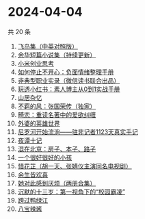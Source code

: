 # 2024-04-04

共 20 条

<!-- BEGIN WEREAD -->
<!-- 最后更新时间 2024-04-04 04:01:03 +0800 -->
1. [飞鸟集（中英对照版）](https://weread.qq.com/web/bookDetail/d8832880813ab8b0eg012786)
1. [余华短篇小说集（持续更新）](https://weread.qq.com/web/bookDetail/59132390813ab8a77g019daa)
1. [小米创业思考](https://weread.qq.com/web/bookDetail/43832a10813ab703dg011c78)
1. [如何停止不开心：负面情绪整理手册](https://weread.qq.com/web/bookDetail/d3e326d0813ab8b0cg017513)
1. [非典型职业实录（微信读书联合出品）](https://weread.qq.com/web/bookDetail/16732b90813ab8a30g013885)
1. [玩透小红书：素人博主从0到1实战手册](https://weread.qq.com/web/bookDetail/c0a32800813ab8988g0198f7)
1. [山居杂忆](https://weread.qq.com/web/bookDetail/90432270813ab8a7eg018ba7)
1. [不羁的风：张国荣传（独家）](https://weread.qq.com/web/bookDetail/459325b07192b26c459dceb)
1. [畸恋：重读名著中的爱欲纠缠](https://weread.qq.com/web/bookDetail/e1432a90813ab8a2eg01816f)
1. [外婆的英雄世界](https://weread.qq.com/web/bookDetail/af132330719d6201af1be0f)
1. [尼罗河开始流淌——驻非记者1123天真实手记](https://weread.qq.com/web/bookDetail/d32322f0813ab8a3cg016908)
1. [夜谭十记](https://weread.qq.com/web/bookDetail/a13329c072288eb1a13b79a)
1. [混在北京：房子、本子、路子](https://weread.qq.com/web/bookDetail/98732f40813ab8a79g0150b6)
1. [一个很好很好的小孩](https://weread.qq.com/web/bookDetail/36d32cc072051fb836d5f01)
1. [惜花芷（胡一天、张婧仪主演同名电视剧）](https://weread.qq.com/web/bookDetail/3e5322805de0693e5700dab)
1. [余生皆欢喜](https://weread.qq.com/web/bookDetail/2fc32ac0813ab8a55g015afe)
1. [她对此感到厌烦（两册合集）](https://weread.qq.com/web/bookDetail/e8732330813ab8a71g0131d1)
1. [沉默的十三岁：第一视角下的“校园霸凌”](https://weread.qq.com/web/bookDetail/d28325a0813ab8a4cg014442)
1. [跨过鸭绿江](https://weread.qq.com/web/bookDetail/572323a0813ab8a75g017c42)
1. [八宝辣酱](https://weread.qq.com/web/bookDetail/83b321d072620daa83bd893)
<!-- END WEREAD -->